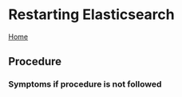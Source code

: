 # Restarting Elasticsearch

[Home](../Home.md)

## Procedure

### Symptoms if procedure is not followed
